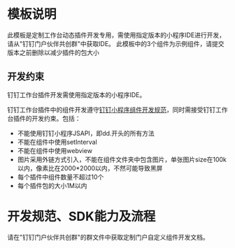 # 模板说明
此模板是定制工作台动态插件开发专用，需使用指定版本的小程序IDE进行开发，请从"钉钉门户伙伴共创群"中获取IDE。
此模板中的3个组件为示例组件，请提交版本之前删除以减少插件的包大小

## 开发约束
钉钉工作台插件开发需使用指定版本的小程序IDE。

钉钉工作台插件中的组件开发遵守[钉钉小程序组件开发规范](https://ding-doc.dingtalk.com/doc#/dev/ed25rr)，同时需接受钉钉工作台插件的开发约束。包括：
* 不能使用钉钉小程序JSAPI，即dd.开头的所有方法
* 不能在组件中使用setInterval
* 不能在组件中使用webview
* 图片采用外链方式引入，不能在组件文件夹中包含图片，单张图片size在100k以内，像素比在2000*2000以内，不然可能导致黑屏
* 每个插件中组件数量不超过10个
* 每个插件包的大小1M以内

# 开发规范、SDK能力及流程
请在"钉钉门户伙伴共创群"的群文件中获取定制门户自定义组件开发文档。
